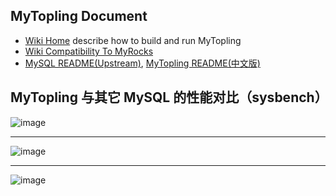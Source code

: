 ## MyTopling Document
* [Wiki Home](https://github.com/topling/mytopling/wiki) describe how to build and run MyTopling
* [Wiki Compatibility To MyRocks](https://github.com/topling/mytopling/wiki/Compatibility-To-MyRocks)
* [MySQL README(Upstream)](README), [MyTopling README(中文版)](README.mytopling-zh_cn.md)

## MyTopling 与其它 MySQL 的性能对比（sysbench）
![image](https://user-images.githubusercontent.com/1574991/210158799-ecf947e2-a058-417d-a879-79b35b55728f.png)

---

![image](https://user-images.githubusercontent.com/1574991/210158804-c6faeea7-5d8f-4834-802a-3cca0602c745.png)

---

<!-- MyTopling 云原生架构 -->
![image](https://user-images.githubusercontent.com/1574991/210158695-03e3419d-6832-40ce-a736-67a824b7ab16.png)
